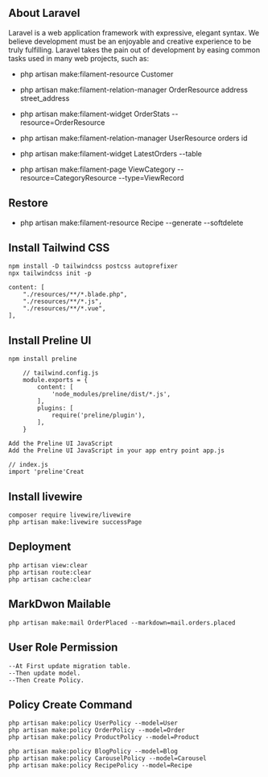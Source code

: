 ## About Laravel

Laravel is a web application framework with expressive, elegant syntax. We believe development must be an enjoyable and creative experience to be truly fulfilling. Laravel takes the pain out of development by easing common tasks used in many web projects, such as:

- php artisan make:filament-resource Customer

- php artisan make:filament-relation-manager OrderResource address street_address

- php artisan make:filament-widget OrderStats --resource=OrderResource  

- php artisan make:filament-relation-manager UserResource orders id

- php artisan make:filament-widget LatestOrders --table

- php artisan make:filament-page ViewCategory --resource=CategoryResource --type=ViewRecord

## Restore
- php artisan make:filament-resource Recipe --generate --softdelete
## Install Tailwind CSS
    npm install -D tailwindcss postcss autoprefixer
    npx tailwindcss init -p

    content: [
        "./resources/**/*.blade.php",
        "./resources/**/*.js",
        "./resources/**/*.vue",
    ],
## Install Preline UI
    npm install preline 
        
        // tailwind.config.js
        module.exports = {
            content: [
                'node_modules/preline/dist/*.js',
            ],
            plugins: [
                require('preline/plugin'),
            ],
        }

    Add the Preline UI JavaScript
    Add the Preline UI JavaScript in your app entry point app.js

    // index.js
    import 'preline'Creat

## Install livewire

    composer require livewire/livewire
    php artisan make:livewire successPage

## Deployment

    php artisan view:clear
    php artisan route:clear
    php artisan cache:clear

## MarkDwon Mailable

    php artisan make:mail OrderPlaced --markdown=mail.orders.placed  

## User Role Permission

    --At First update migration table. 
    --Then update model.
    --Then Create Policy.

## Policy Create Command

    php artisan make:policy UserPolicy --model=User
    php artisan make:policy OrderPolicy --model=Order
    php artisan make:policy ProductPolicy --model=Product

    php artisan make:policy BlogPolicy --model=Blog
    php artisan make:policy CarouselPolicy --model=Carousel
    php artisan make:policy RecipePolicy --model=Recipe

